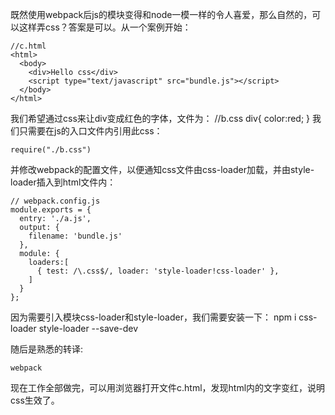 既然使用webpack后js的模块变得和node一模一样的令人喜爱，那么自然的，可以这样弄css？答案是可以。从一个案例开始：

    //c.html
    <html>
      <body>
        <div>Hello css</div>
        <script type="text/javascript" src="bundle.js"></script>
      </body>
    </html>
    
我们希望通过css来让div变成红色的字体，文件为：
    //b.css
    div{
    	color:red;
    }
我们只需要在js的入口文件内引用此css：

    require("./b.css")
并修改webpack的配置文件，以便通知css文件由css-loader加载，并由style-loader插入到html文件内：

    // webpack.config.js
    module.exports = {
      entry: './a.js',
      output: {
        filename: 'bundle.js'
      },
      module: {
        loaders:[
          { test: /\.css$/, loader: 'style-loader!css-loader' },
        ]
      }
    };
    
因为需要引入模块css-loader和style-loader，我们需要安装一下：
    npm i css-loader style-loader --save-dev
    
随后是熟悉的转译:

    webpack
    
现在工作全部做完，可以用浏览器打开文件c.html，发现html内的文字变红，说明css生效了。

